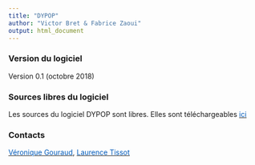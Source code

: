 ```yaml
---
title: "DYPOP"
author: "Victor Bret & Fabrice Zaoui"
output: html_document
---
```



### Version du logiciel
Version 0.1 (octobre 2018)

### Sources libres du logiciel
Les sources du logiciel DYPOP sont libres. Elles sont téléchargeables [<font style="color: #005BBB">ici</font>](https://github.com/fzao/DYPOP)

### Contacts
[<font style="color: #005BBB">Véronique Gouraud</font>](mailto:veronique.gouraud@edf.fr), [<font style="color: #005BBB">Laurence Tissot</font>](mailto:laurence.tissot@edf.fr)
